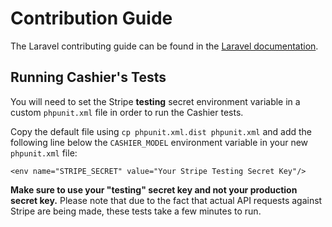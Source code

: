 # Contribution Guide

The Laravel contributing guide can be found in the [Laravel documentation](https://laravel.com/docs/contributions).

## Running Cashier's Tests

You will need to set the Stripe **testing** secret environment variable in a custom `phpunit.xml` file in order to run the Cashier tests.

Copy the default file using `cp phpunit.xml.dist phpunit.xml` and add the following line below the `CASHIER_MODEL` environment variable in your new `phpunit.xml` file:

    <env name="STRIPE_SECRET" value="Your Stripe Testing Secret Key"/>

**Make sure to use your "testing" secret key and not your production secret key.** Please note that due to the fact that actual API requests against Stripe are being made, these tests take a few minutes to run.
